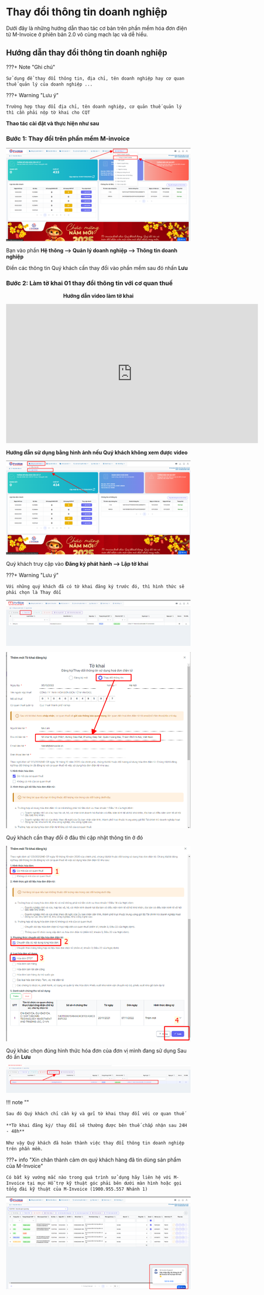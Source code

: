 # **Thay đổi thông tin doanh nghiệp**

Dưới đây là những hướng dẫn thao tác cơ bản trên phần mềm hóa đơn điện tử M-Invoice ở phiên bản 2.0 vô cùng mạch lạc và dễ hiểu.

## **Hướng dẫn thay đổi thông tin doanh nghiệp**

???+ Note "Ghi chú"

    Sử dụng để thay đổi thông tin, địa chỉ, tên doanh nghiệp hay cơ quan thuế quản lý của doanh nghiệp ...

???+ Warning "Lưu ý"

    Trường hợp thay đổi địa chỉ, tên doanh nghiệp, cơ quản thuế quản lý thì cần phải nộp tờ khai cho CQT

**Thao tác cài đặt và thực hiện như sau**

### Bước 1: Thay đổi trên phần mềm M-invoice

[![Hình 1]][Hình 1]

[Hình 1]: ../assets/images/invoice2/2.0_thay-doi-thong-tin-doanh-nghiep_1.png

Bạn vào phần **Hệ thông --> Quản lý doanh nghiệp --> Thông tin doanh nghiệp**

Điền các thông tin Quý khách cần thay đổi vào phần mềm sau đó nhấn **Lưu**

### Bước 2: Làm tờ khai 01 thay đổi thông tin với cơ quan thuế

<p align="center" style="font-weight: bold;">Hướng dẫn video làm tờ khai</p>

<iframe style="width: 43rem; height: 380px" src="https://www.youtube.com/embed/QCUDtrKGSFg?si=7q9Qa3huXRSGe6lh" title="YouTube video player" frameborder="0" allow="accelerometer; autoplay; clipboard-write; encrypted-media; gyroscope; picture-in-picture; web-share" referrerpolicy="strict-origin-when-cross-origin" allowfullscreen></iframe>

**Hướng dẫn sử dụng bằng hình ảnh nếu Quý khách không xem được video**

[![Hình 2]][Hình 2]

[Hình 2]: ../assets/images/invoice2/2.0_thay-doi-thong-tin-doanh-nghiep_2.png

Quý khách truy cập vào **Đăng ký phát hành --> Lập tờ khai**

???+ Warning "Lưu ý"

    Với những quý khách đã có tờ khai đăng ký trước đó, thì hình thức sẽ phải chọn là Thay đổi

[![Hình 3]][Hình 3]

[Hình 3]: ../assets/images/invoice2/2.0_thay-doi-thong-tin-doanh-nghiep_3.png

[![Hình 4]][Hình 4]

[Hình 4]: ../assets/images/invoice2/2.0_thay-doi-thong-tin-doanh-nghiep_4.png

Quý khách cần thay đổi ở đâu thì cập nhật thông tin ở đó

[![Hình 5]][Hình 5]

[Hình 5]: ../assets/images/invoice2/2.0_thay-doi-thong-tin-doanh-nghiep_5.png

Quý khác chọn đúng hình thức hóa đơn của đơn vị mình đang sử dụng
Sau đó ấn **Lưu**

[![Hình 6]][Hình 6]

[Hình 6]: ../assets/images/invoice2/2.0_thay-doi-thong-tin-doanh-nghiep_6.png

!!! note ""

    Sau đó Quý khách chỉ cần ký và gửi tờ khai thay đổi với cơ quan thuế

    **Tờ khai đăng ký/ thay đổi sẽ thường được bên thuế chấp nhận sau 24H - 48h**

    Như vậy Quý khách đã hoàn thành việc thay đổi thông tin doanh nghiệp trên phần mềm.

???+ info "Xin chân thành cảm ơn quý khách hàng đã tin dùng sản phẩm của M-Invoice"

    Có bất kỳ vướng mắc nào trong quá trình sử dụng hãy liên hệ với M-Invoice tại mục Hỗ trợ kỹ thuật góc phải bên dưới màn hình hoặc gọi tổng đài kỹ thuật của M-Invoice (1900.955.557 Nhánh 1)

[![Hình 7]][Hình 7]

[Hình 7]: ../assets/images/invoice2/hotro.png
